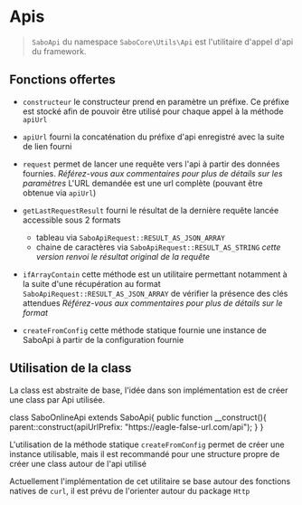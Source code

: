 # Apis

> <code>SaboApi</code> du namespace <code>SaboCore\Utils\Api</code> est l'utilitaire d'appel d'api du framework. 

## Fonctions offertes

- <code>constructeur</code> le constructeur prend en paramètre un préfixe. Ce préfixe est stocké afin de pouvoir être utilisé pour chaque appel à la méthode <code>apiUrl</code>
- <code>apiUrl</code> fourni la concaténation du préfixe d'api enregistré avec la suite de lien fourni
- <code>request</code> permet de lancer une requête vers l'api à partir des données fournies. *Référez-vous aux commentaires pour plus de détails sur les paramètres*
    <warning>L'URL demandée est une url complète (pouvant être obtenue via <code>apiUrl</code>)</warning>
- <code>getLastRequestResult</code> fourni le résultat de la dernière requête lancée accessible sous 2 formats
    - tableau via <code>SaboApiRequest::RESULT_AS_JSON_ARRAY</code>
    - chaine de caractères via <code>SaboApiRequest::RESULT_AS_STRING</code> *cette version renvoi le résultat original de la requête*

- <code>ifArrayContain</code> cette méthode est un utilitaire permettant notamment à la suite d'une récupération au format <code>SaboApiRequest::RESULT_AS_JSON_ARRAY</code> de vérifier la présence des clés attendues *Référez-vous aux commentaires pour plus de détails sur le format*

- <code>createFromConfig</code> cette méthode statique fournie une instance de SaboApi à partir de la configuration fournie

## Utilisation de la class

La class est abstraite de base, l'idée dans son implémentation est de créer une class par Api utilisée.

<code-block lang="php">
class SaboOnlineApi extends SaboApi{
    public function __construct(){
        parent::construct(apiUrlPrefix: "https://eagle-false-url.com/api");
    }
}
</code-block>

<warning>L'utilisation de la méthode statique <code>createFromConfig</code> permet de créer une instance utilisable, mais il est recommandé pour une structure propre de créer une class autour de l'api utilisé</warning>

<note>Actuellement l'implémentation de cet utilitaire se base autour des fonctions natives de <code>curl</code>, il est prévu de l'orienter autour du package <code>Http</code></note>